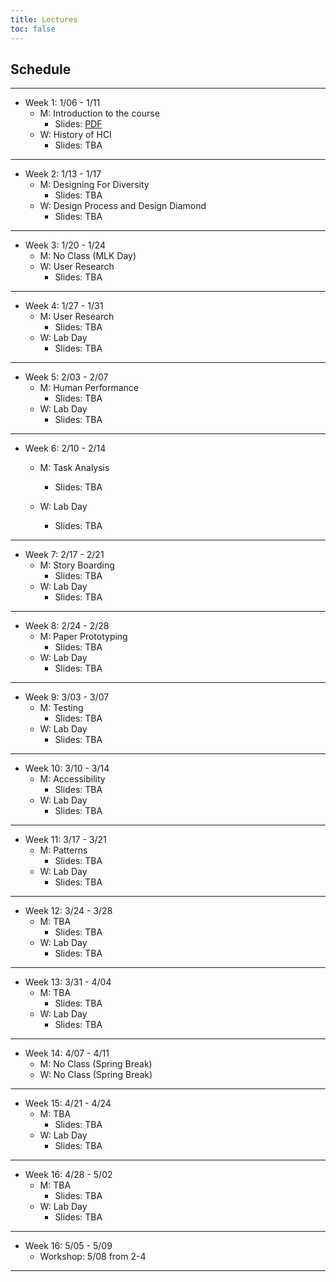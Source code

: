 ```yaml
---
title: Lectures
toc: false
---
```


## Schedule

---

- Week 1: 1/06 - 1/11
  - M: Introduction to the course
    - Slides: [PDF](includes/lectures/0-introduction.pdf)
  - W: History of HCI
    - Slides: TBA

---

- Week 2: 1/13 - 1/17
  - M: Designing For Diversity
    - Slides: TBA
  - W: Design Process and Design Diamond
    - Slides: TBA

---

- Week 3: 1/20 - 1/24
  - M: No Class (MLK Day)
  - W: User Research
    - Slides: TBA

---

- Week 4: 1/27 - 1/31
  - M: User Research
    - Slides: TBA
  - W: Lab Day
    - Slides: TBA

---

- Week 5: 2/03 - 2/07
  - M: Human Performance
    - Slides: TBA
  - W: Lab Day
    - Slides: TBA

---

- Week 6: 2/10 - 2/14
  - M: Task Analysis
    - Slides: TBA

  - W: Lab Day
    - Slides: TBA

---

- Week 7: 2/17 - 2/21
  - M: Story Boarding
    - Slides: TBA
  - W: Lab Day
    - Slides: TBA

---

- Week 8: 2/24 - 2/28
  - M: Paper Prototyping
    - Slides: TBA
  - W: Lab Day
    - Slides: TBA

---

- Week 9: 3/03 - 3/07
  - M: Testing
    - Slides: TBA
  - W: Lab Day
    - Slides: TBA

---

- Week 10: 3/10 - 3/14
  - M: Accessibility
    - Slides: TBA
  - W: Lab Day
    - Slides: TBA

---

- Week 11: 3/17 - 3/21
  - M: Patterns
    - Slides: TBA
  - W: Lab Day
    - Slides: TBA

---

- Week 12: 3/24 - 3/28
  - M: TBA
    - Slides: TBA
  - W: Lab Day
    - Slides: TBA

---

- Week 13: 3/31 - 4/04
  - M: TBA
    - Slides: TBA 
  - W: Lab Day
    - Slides: TBA

---

- Week 14: 4/07 - 4/11
  - M: No Class (Spring Break)
  - W: No Class (Spring Break)

---

- Week 15: 4/21 - 4/24
  - M: TBA
    - Slides: TBA
  - W: Lab Day
    - Slides: TBA

---

- Week 16: 4/28 - 5/02
  - M: TBA
    - Slides: TBA
  - W: Lab Day
    - Slides: TBA

---

- Week 16: 5/05 - 5/09
  - Workshop: 5/08 from 2-4

---